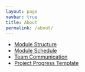 ```yaml
---
layout: page
navbar: true
title: About
permalink: /about/
---
```


 - [Module Structure](module_structure/)
 - [Module Schedule](schedule/)
 - [Team Communication](communication/)
 - [Project Progress Template](project_progress/)
